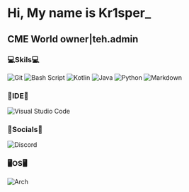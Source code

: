 Hi, My name is Kr1sper\_
==========================

CME World owner|teh.admin
-------------------------

### 💻Skils💻

![Git](https://img.shields.io/badge/git-%23F05033.svg?style=for-the-badge&logo=git&logoColor=white)
![Bash Script](https://img.shields.io/badge/bash_script-%23121011.svg?style=for-the-badge&logo=gnu-bash&logoColor=white)
![Kotlin](https://img.shields.io/badge/kotlin-%237F52FF.svg?style=for-the-badge&logo=kotlin&logoColor=white)
![Java](https://img.shields.io/badge/java-%23ED8B00.svg?style=for-the-badge&logo=openjdk&logoColor=white)
![Python](https://img.shields.io/badge/python-3670A0?style=for-the-badge&logo=python&logoColor=ffdd54)
![Markdown](https://img.shields.io/badge/markdown-%23000000.svg?style=for-the-badge&logo=markdown&logoColor=white)

### 🔌IDE🔌

![Visual Studio Code](https://img.shields.io/badge/Visual%20Studio%20Code-0078d7.svg?style=for-the-badge&logo=visual-studio-code&logoColor=white)

### 💬Socials💬

![Discord](https://img.shields.io/badge/Discord-%235865F2.svg?style=for-the-badge&logo=discord&logoColor=white)

### 🖥️OS🖥️
![Arch](https://img.shields.io/badge/Arch%20Linux-1793D1?logo=arch-linux&logoColor=fff&style=for-the-badge) 

